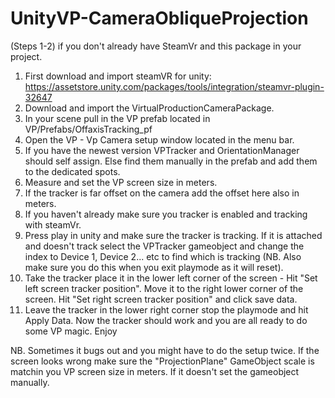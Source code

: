 # UnityVP-CameraObliqueProjection
(Steps 1-2) if you don't already have SteamVr and this package in your project.
1. First download and import steamVR for unity: https://assetstore.unity.com/packages/tools/integration/steamvr-plugin-32647
2. Download and import the VirtualProductionCameraPackage.
3. In your scene pull in the VP prefab located in VP/Prefabs/OffaxisTracking_pf
4. Open the VP - Vp Camera setup window located in the menu bar. 
5. If you have the newest version VPTracker and OrientationManager should self assign. Else find them manually in the prefab and add them to the dedicated spots.
6. Measure and set the VP screen size in meters. 
7. If the tracker is far offset on the camera add the offset here also in meters.
8. If you haven't already make sure you tracker is enabled and tracking with steamVr.
9. Press play in unity and make sure the tracker is tracking. If it is attached and doesn't track select the VPTracker gameobject and change the index to Device 1, Device 2... etc to find which is tracking (NB. Also make sure you do this when you exit playmode as it will reset).
10. Take the tracker place it in the lower left corner of the screen - Hit "Set left screen tracker position". Move it to the right lower corner of the screen. Hit "Set right screen tracker position" and click save data.
11. Leave the tracker in the lower right corner stop the playmode and hit Apply Data. Now the tracker should work and you are all ready to do some VP magic. Enjoy

NB.
Sometimes it bugs out and you might have to do the setup twice. 
If the screen looks wrong make sure the "ProjectionPlane" GameObject scale is matchin you VP screen size in meters. If it doesn't set the gameobject manually.
